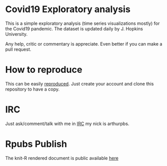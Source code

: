 # Covid19 Exploratory analysis

This is a simple exploratory analysis (time series visualizations mostly) for
the Covid19 pandemic. The dataset is updated daily by J. Hopkins University.

Any help, critic or commentary is appreciate. Even better if you can make a pull
request.

# How to reproduce

This can be easily [reproduced](https://rstudio.cloud/). Just create your
account and clone this repository to have a copy.

# IRC

Just ask/comment/talk with me in
[IRC](https://kiwiirc.com/nextclient/chat.freenode.net/#R) my nick is
arthurpbs.

# Rpubs Publish

The knit-R rendered document is public available
[here](https://rpubs.com/marcoarthur/covid19_brazil)
